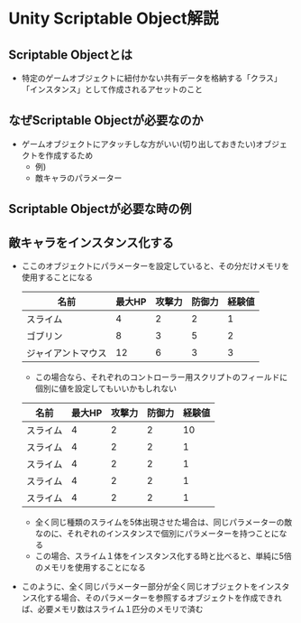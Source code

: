 # Unity Scriptable Object解説

## Scriptable Objectとは

- 特定のゲームオブジェクトに紐付かない共有データを格納する「クラス」「インスタンス」として作成されるアセットのこと

## なぜScriptable Objectが必要なのか

- ゲームオブジェクトにアタッチしな方がいい(切り出しておきたい)オブジェクトを作成するため
  - 例)
  - 敵キャラのパラメーター

## Scriptable Objectが必要な時の例

## 敵キャラをインスタンス化する

- ここのオブジェクトにパラメーターを設定していると、その分だけメモリを使用することになる

  | 名前               | 最大HP | 攻撃力 | 防御力 | 経験値 |
  | ------------------ | ------ | ------ | ------ | ------ |
  | スライム           | 4      | 2      | 2      | 1      |
  | ゴブリン           | 8      | 3      | 5      | 2      |
  | ジャイアントマウス | 12     | 6      | 3      | 3      |

  - この場合なら、それぞれのコントローラー用スクリプトのフィールドに個別に値を設定してもいいかもしれない

  | 名前     | 最大HP | 攻撃力 | 防御力 | 経験値 |
  | -------- | ------ | ------ | ------ | ------ |
  | スライム | 4      | 2      | 2      | 10     |
  | スライム | 4      | 2      | 2      | 1      |
  | スライム | 4      | 2      | 2      | 1      |
  | スライム | 4      | 2      | 2      | 1      |
  | スライム | 4      | 2      | 2      | 1      |

  - 全く同じ種類のスライムを5体出現させた場合は、同じパラメーターの敵なのに、それぞれのインスタンスで個別にパラメーターを持つことになる
  - この場合、スライム１体をインスタンス化する時と比べると、単純に5倍のメモリを使用することになる

- このように、全く同じパラメーター部分が全く同じオブジェクトをインスタンス化する場合、そのパラメーターを参照するオブジェクトを作成できれば、必要メモリ数はスライム１匹分のメモリで済む

